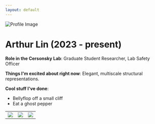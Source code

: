 ```yaml
---
layout: default
---
```


<!-- Replace `example_student` with your name -->
<img src="/website/assets/img/arthur_lin.png" alt="Profile Image" class="center" style="max-width: 100%">

<!-- Replace `Example Student` with your name and include your start date-->
# **Arthur Lin (2023 - present)**

<!-- Choose your title -- feel free to be professionally silly -->
**Role in the Cersonsky Lab**: Graduate Student Researcher, Lab Safety Officer

<!-- Name at least one research topic amongst this list -->
**Things I'm excited about right now**: Elegant, multiscale structural representations.

<!-- Ultimately, we'll use this section to
     include papers and talks, and contributions
     But for now put whatever you want -->
**Cool stuff I've done**: 
* Bellyflop off a small cliff
* Eat a ghost pepper


<!-- If you have photos you would like to exhibit,
     save them as `/assets/member_images/your_name_photo_#.png`
     and replace example_student below -->

|      |      |      |
|:----:|:----:|:----:|
|![](/website/assets/img/arthur_lin_1.gif) | ![](/website/assets/img/example_student_2.png) | ![](/website/assets/img/example_student_3.png) | 




